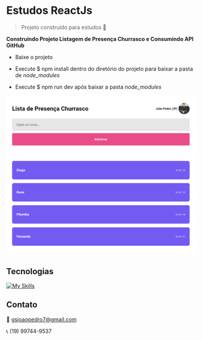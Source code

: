 # Estudos ReactJs

> Projeto construído para estudos 🚀

**Construindo Projeto Listagem de Presença Churrasco e Consumindo API GitHub**


- Baixe o projeto

- Execute $ npm install dentro do diretório do projeto para baixar a pasta de *node_modules*

- Execute $ npm run dev após baixar a pasta *node_modules*



![preview](./.github/readmeConvidados.png)


## Tecnologias

[![My Skills](https://skills.thijs.gg/icons?i=react,css,github)](https://skills.thijs.gg)


## Contato

:email: gsjoaopedro7@gmail.com

:telephone_receiver: (19) 99744-9537
